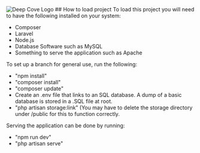 <img src="http://www.deepcovehostel.co.nz/graphics/logo.png" alt="Deep Cove Logo">
## How to load project
To load this project you will need to have the following installed on your system:
<ul>
    <li>Composer</li>
    <li>Laravel</li>
    <li>Node.js</li>
    <li>Database Software such as MySQL</li>
    <li>Something to serve the application such as Apache</li>
</ul>

To set up a branch for general use, run the following:
 - "npm install"
 - "composer install"
 - "composer update"
 - Create an .env file that links to an SQL database. A dump of a basic database is stored in a .SQL file at root.
 - "php artisan storage:link" (You may have to delete the storage directory under /public for this to function correctly.

Serving the application can be done by running:
 - "npm run dev"
 - "php artisan serve"
